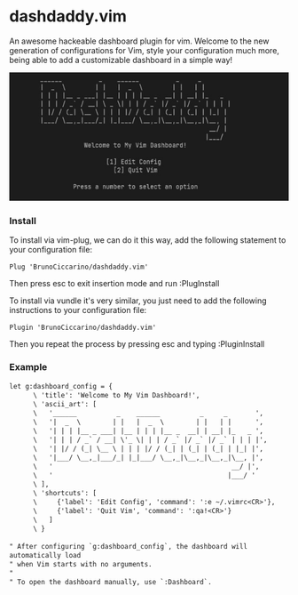 # dashdaddy.vim

An awesome hackeable dashboard plugin for vim. Welcome to the new generation of configurations for Vim, style your configuration much more, being able to add a customizable dashboard in a simple way!

![dashdaddy](./img/dashdaddy.jpg)

### Install

To install via vim-plug, we can do it this way, add the following statement to your configuration file:
```vimscript
Plug 'BrunoCiccarino/dashdaddy.vim'
```
Then press esc to exit insertion mode and run :PlugInstall

To install via vundle it's very similar, you just need to add the following instructions to your configuration file:
```vimscript 
Plugin 'BrunoCiccarino/dashdaddy.vim'
```
Then you repeat the process by pressing esc and typing :PluginInstall

### Example

```vimscript
let g:dashboard_config = {
      \ 'title': 'Welcome to My Vim Dashboard!',
      \ 'ascii_art': [
      \   '______          _    ______          _     _       ',
      \   '|  _  \        | |   |  _  \        | |   | |      ',
      \   '| | | |__ _ ___| |__ | | | |__ _  __| | __| |_   _ ',
      \   '| | | / _` / __| \'_ \| | | / _` |/ _` |/ _` | | | |',
      \   '| |/ / (_| \__ \ | | | |/ / (_| | (_| | (_| | |_| |',
      \   '|___/ \__,_|___/_| |_|___/ \__,_|\__,_|\__,_|\__, |',
      \   '                                             __/ |',
      \   '                                            |___/ '
      \ ],
      \ 'shortcuts': [
      \     {'label': 'Edit Config', 'command': ':e ~/.vimrc<CR>'},
      \     {'label': 'Quit Vim', 'command': ':qa!<CR>'}
      \   ]
      \ }

" After configuring `g:dashboard_config`, the dashboard will automatically load
" when Vim starts with no arguments.
"
" To open the dashboard manually, use `:Dashboard`.
``` 
